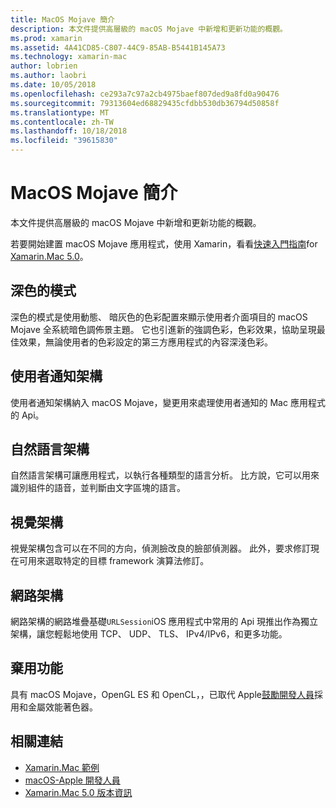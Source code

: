 ```yaml
---
title: MacOS Mojave 簡介
description: 本文件提供高層級的 macOS Mojave 中新增和更新功能的概觀。
ms.prod: xamarin
ms.assetid: 4A41CD85-C807-44C9-85AB-B5441B145A73
ms.technology: xamarin-mac
author: lobrien
ms.author: laobri
ms.date: 10/05/2018
ms.openlocfilehash: ce293a7c97a2cb4975baef807ded9a8fd0a90476
ms.sourcegitcommit: 79313604ed68829435cfdbb530db36794d50858f
ms.translationtype: MT
ms.contentlocale: zh-TW
ms.lasthandoff: 10/18/2018
ms.locfileid: "39615830"
---
```

# <a name="introduction-to-macos-mojave"></a>MacOS Mojave 簡介

本文件提供高層級的 macOS Mojave 中新增和更新功能的概觀。

若要開始建置 macOS Mojave 應用程式，使用 Xamarin，看看[快速入門指南](~/mac/platform/introduction-to-macos-mojave/get-started.md)for [Xamarin.Mac 5.0](https://developer.xamarin.com/releases/mac/xamarin.mac_5/xamarin.mac_5.0/)。

## <a name="dark-mode"></a>深色的模式

深色的模式是使用動態、 暗灰色的色彩配置來顯示使用者介面項目的 macOS Mojave 全系統暗色調佈景主題。 它也引進新的強調色彩，色彩效果，協助呈現最佳效果，無論使用者的色彩設定的第三方應用程式的內容深淺色彩。

## <a name="user-notifications-framework"></a>使用者通知架構

使用者通知架構納入 macOS Mojave，變更用來處理使用者通知的 Mac 應用程式的 Api。

## <a name="natural-language-framework"></a>自然語言架構

自然語言架構可讓應用程式，以執行各種類型的語言分析。 比方說，它可以用來識別組件的語音，並判斷由文字區塊的語言。

## <a name="vision-framework"></a>視覺架構

視覺架構包含可以在不同的方向，偵測臉改良的臉部偵測器。 此外，要求修訂現在可用來選取特定的目標 framework 演算法修訂。

## <a name="network-framework"></a>網路架構

網路架構的網路堆疊基礎`URLSession`iOS 應用程式中常用的 Api 現推出作為獨立架構，讓您輕鬆地使用 TCP、 UDP、 TLS、 IPv4/IPv6，和更多功能。

## <a name="deprecations"></a>棄用功能

具有 macOS Mojave，OpenGL ES 和 OpenCL，，已取代 Apple[鼓勵開發人員](https://developer.apple.com/macos/whats-new/)採用和金屬效能著色器。

## <a name="related-links"></a>相關連結

- [Xamarin.Mac 範例](https://developer.xamarin.com/samples/mac/)
- [macOS-Apple 開發人員](https://developer.apple.com/macos/)
- [Xamarin.Mac 5.0 版本資訊](https://developer.xamarin.com/releases/mac/xamarin.mac_5/xamarin.mac_5.0/)
